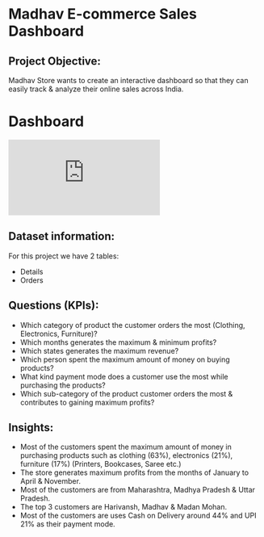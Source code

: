 # Madhav E-commerce Sales Dashboard

## Project Objective:
Madhav Store wants to create an interactive dashboard so that they can easily track & analyze their online sales across India.

# Dashboard
![Dashboard-img](https://github.com/himanshu-banodha/Madhav-e-commerce-sales-dashboard/blob/main/Madhav%20E-commerce%20Sales%20Dashboard.pdf)

## Dataset information:
For this project we have 2 tables: 
* Details
* Orders

## Questions (KPIs):
* Which category of product the customer orders the most (Clothing, Electronics, Furniture)?
* Which months generates the maximum & minimum profits?
* Which states generates the maximum revenue?
* Which person spent the maximum amount of money on buying products?
* What kind payment mode does a customer use the most while purchasing the products?
* Which sub-category of the product customer orders the most & contributes to gaining maximum profits?

## Insights:
*	Most of the customers spent the maximum amount of money in purchasing products such as clothing (63%), electronics (21%), furniture (17%) (Printers, Bookcases, Saree etc.)
*	The store generates maximum profits from the months of January to April & November.
*	Most of the customers are from Maharashtra, Madhya Pradesh & Uttar Pradesh.
*	The top 3 customers are Harivansh, Madhav & Madan Mohan.
*	Most of the customers are uses Cash on Delivery around 44% and UPI 21% as their payment mode.

